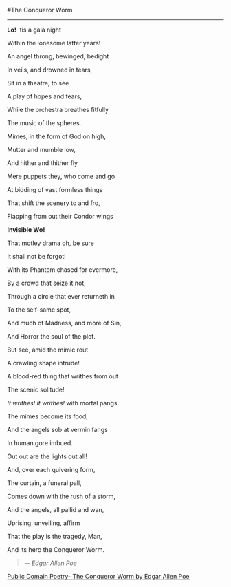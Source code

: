 #The Conqueror Worm
* * *
**Lo!** 'tis a gala night

Within the lonesome latter years!

An angel throng, bewinged, bedight

In veils, and drowned in tears,

Sit in a theatre, to see

A play of hopes and fears,

While the orchestra breathes fitfully

The music of the spheres.


Mimes, in the form of God on high,

Mutter and mumble low,

And hither and thither fly

Mere puppets they, who come and go

At bidding of vast formless things

That shift the scenery to and fro,

Flapping from out their Condor wings

**Invisible Wo!**   


That motley drama oh, be sure

It shall not be forgot!

With its Phantom chased for evermore,

By a crowd that seize it not,

Through a circle that ever returneth in

To the self-same spot,

And much of Madness, and more of Sin,

And Horror the soul of the plot.


But see, amid the mimic rout

A crawling shape intrude!

A blood-red thing that writhes from out

The scenic solitude!

_It writhes! it writhes!_ with mortal pangs

The mimes become its food,

And the angels sob at vermin fangs

In human gore imbued.


Out out are the lights out all!

And, over each quivering form,

The curtain, a funeral pall,

Comes down with the rush of a storm,

And the angels, all pallid and wan,

Uprising, unveiling, affirm

That the play is the tragedy, Man,

And its hero the Conqueror Worm.


> -- *Edgar Allen Poe*

[Public Domain Poetry- The Conqueror Worm by Edgar Allen Poe](http://www.public-domain-poetry.com/edgar-allan-poe/conqueror-worm-1741)
